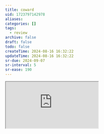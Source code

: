 ```yaml
---
title: coward
uid: 1723797142978
aliases:
categories: []
tags:
  - review
archive: false
draft: false
todo: false
createTime: 2024-08-16 16:32:22
updateTime: 2024-08-16 16:32:22
sr-due: 2024-09-07
sr-interval: 5
sr-ease: 190
---
```


<iframe
  class="iframe_full"
  src="https://dict.youdao.com/result?word=coward&lang=en"
>
</iframe>
